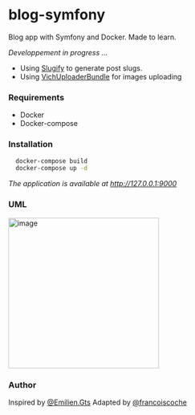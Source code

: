 # blog-symfony
Blog app with Symfony and Docker. Made to learn.



*Developpement in progress ...*

- Using [Slugify](https://github.com/cocur/slugify) to generate post slugs.
- Using [VichUploaderBundle](https://github.com/dustin10/VichUploaderBundle) for images uploading



### Requirements

- Docker
- Docker-compose

### Installation

```bash
  docker-compose build
  docker-compose up -d
```

*The application is available at http://127.0.0.1:9000*

### UML

<img width="300" alt="image" src="https://user-images.githubusercontent.com/102531037/199531347-72f3cae7-ccbf-4ed9-9314-f77328479949.png">



### Author

Inspired by [@Emilien.Gts](https://gitlab.com/Emilien.Gts)
Adapted by [@francoiscoche](https://github.com/francoiscoche)
